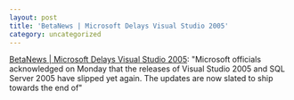 ```yaml
---
layout: post
title: 'BetaNews | Microsoft Delays Visual Studio 2005'
category: uncategorized
---
```


[BetaNews | Microsoft Delays Visual Studio 2005](http://www.betanews.com/article/Microsoft_Delays_Visual_Studio_2005/1111435820): "Microsoft officials acknowledged on Monday that the releases of Visual Studio 2005 and SQL Server 2005 have slipped yet again. The updates are now slated to ship towards the end of"
